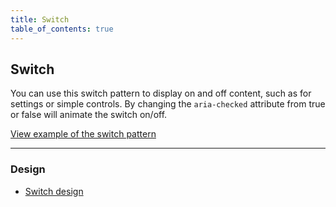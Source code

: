 ```yaml
---
title: Switch
table_of_contents: true
---
```


## Switch

You can use this switch pattern to display on and off content, such as for settings or simple controls. By changing the `aria-checked` attribute from true or false will animate the switch on/off.

<a href="https://canonical-web-and-design.github.io/vanilla-framework/examples/patterns/switch/"
    class="js-example">
    View example of the switch pattern
</a>

<hr />

### Design

* [Switch design](https://github.com/ubuntudesign/vanilla-design/tree/master/Switch)
